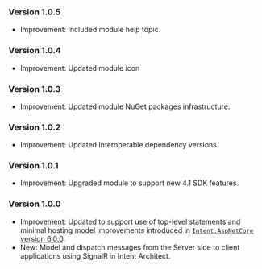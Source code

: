 ### Version 1.0.5

- Improvement: Included module help topic.

### Version 1.0.4

- Improvement: Updated module icon

### Version 1.0.3

- Improvement: Updated module NuGet packages infrastructure.

### Version 1.0.2

- Improvement: Updated Interoperable dependency versions.

### Version 1.0.1

- Improvement: Upgraded module to support new 4.1 SDK features.

### Version 1.0.0

- Improvement: Updated to support use of top-level statements and minimal hosting model improvements introduced in [`Intent.AspNetCore` version 6.0.0](https://github.com/IntentArchitect/Intent.Modules.NET/blob/development/Modules/Intent.Modules.AspNetCore/release-notes.md#version-600).
- New: Model and dispatch messages from the Server side to client applications using SignalR in Intent Architect.
